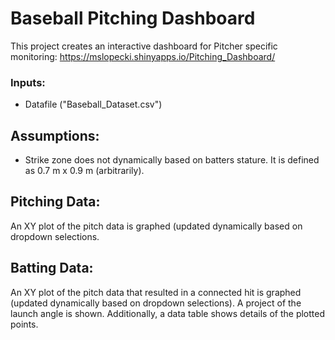# Baseball Pitching Dashboard

This project creates an interactive dashboard for Pitcher specific monitoring:
https://mslopecki.shinyapps.io/Pitching_Dashboard/

### Inputs:

-   Datafile ("Baseball_Dataset.csv")

## Assumptions:

-   Strike zone does not dynamically based on batters stature. It is defined as 0.7 m x 0.9 m (arbitrarily).

## Pitching Data:

An XY plot of the pitch data is graphed (updated dynamically based on dropdown selections.

## Batting Data:

An XY plot of the pitch data that resulted in a connected hit is graphed (updated dynamically based on dropdown selections). A project of the launch angle is shown. Additionally, a data table shows details of the plotted points.
